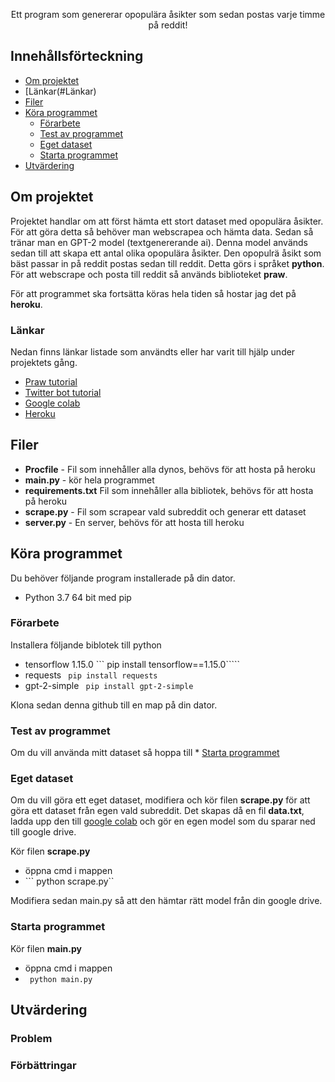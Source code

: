 
  <p align="center">
    Ett program som genererar opopulära åsikter som sedan postas varje timme på reddit!

## Innehållsförteckning

* [Om projektet](#Om-projektet)
* [Länkar(#Länkar)
* [Filer](#Filer)
* [Köra programmet](#Köra-programmet)
  * [Förarbete](#förarbete)
  * [Test av programmet](#Test-av-programmet)
  * [Eget dataset](#Eget-dataset)
  * [Starta programmet](#Starta-programmet)
* [Utvärdering](#Utvärdering)

## Om projektet

Projektet handlar om att först hämta ett stort dataset med opopulära åsikter. För att göra detta så behöver man webscrapea och hämta data. Sedan så tränar man en GPT-2 model (textgenererande ai). Denna model används sedan till att skapa ett antal olika opopulära åsikter. Den opopulrä åsikt som bäst passar in på reddit postas sedan till reddit. Detta görs i språket **python**. För att webscrape och posta till reddit så används biblioteket **praw**.

För att programmet ska fortsätta köras hela tiden så hostar jag det på **heroku**.

### Länkar
Nedan finns länkar listade som användts eller har varit till hjälp under projektets gång.
* [Praw tutorial](https://medium.com/@plog397/webscraping-reddit-python-reddit-api-wrapper-praw-tutorial-for-windows-a9106397d75e)
* [Twitter bot tutorial](https://www.youtube.com/watch?v=RMQ4f6YXRTM)
* [Google colab](https://colab.research.google.com/drive/1EPNe3Q8IwQDQlS3fBPO9ikSq5Dy7hWpc)
* [Heroku](https://heroku.com)

## Filer
* **Procfile** - Fil som innehåller alla dynos, behövs för att hosta på heroku
* **main.py** - kör hela programmet
* **requirements.txt** Fil som innehåller alla bibliotek, behövs för att hosta på heroku
* **scrape.py** - Fil som scrapear vald subreddit och generar ett dataset
* **server.py** - En server, behövs för att hosta till heroku

## Köra programmet
Du behöver följande program installerade på din dator.

* Python 3.7 64 bit med pip

### Förarbete
Installera följande biblotek till python

* tensorflow 1.15.0 ``` pip install tensorflow==1.15.0`````
* requests ``` pip install requests```
* gpt-2-simple ``` pip install gpt-2-simple```

Klona sedan denna github till en map på din dator. 

### Test av programmet

Om du vill använda mitt dataset så hoppa till * [Starta programmet](#Starta-programmet)

### Eget dataset

Om du vill göra ett eget dataset, modifiera och kör filen **scrape.py** för att göra ett dataset från egen vald subreddit. Det skapas då en fil **data.txt**, ladda upp den till [google colab](https://colab.research.google.com/drive/1EPNe3Q8IwQDQlS3fBPO9ikSq5Dy7hWpc) och gör en egen model som du sparar ned till google drive.

Kör filen **scrape.py**

* öppna cmd i mappen
* ``` python scrape.py``

Modifiera sedan main.py så att den hämtar rätt model från din google drive.

### Starta programmet
Kör filen **main.py**

* öppna cmd i mappen
* ``` python main.py```

## Utvärdering

### Problem

### Förbättringar

